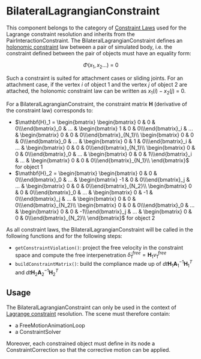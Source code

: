 BilateralLagrangianConstraint
==============================

This component belongs to the category of [Constraint Laws](../../../../../simulation-principles/constraint/lagrange-constraint/#constraint-laws) used for the Lagrange constraint resolution and inherits from the PairInteractionConstraint. The BilateralLagrangianConstraint defines an [holonomic constraint](https://en.wikipedia.org/wiki/Holonomic_constraints) law between a pair of simulated body, i.e. the constraint defined between the pair of objects must have an equality form:

$$
\Phi(x_1,x_2...)~=~0
$$

Such a constraint is suited for attachment cases or sliding joints. For an attachment case, if the vertex _i_ of object 1 and the vertex _j_ of object 2 are attached, the holonomic constraint law can be written as $x_1(i)-x_2(j)~=~0$.

For a BilateralLagrangianConstraint, the constraint matrix $\mathbf{H}$ (derivative of the constraint law) corresponds to:

- $\mathbf{H}_1 = \begin{bmatrix} \begin{bmatrix} 0 & 0 & 0\\\end{bmatrix}_0 &  ... & \begin{bmatrix} 1 & 0 & 0\\\end{bmatrix}_i &  ... & \begin{bmatrix} 0 & 0 & 0\\\end{bmatrix}_{N_1}\\ \begin{bmatrix} 0 & 0 & 0\\\end{bmatrix}_0 &  ... & \begin{bmatrix} 0 & 1 & 0\\\end{bmatrix}_i &  ... & \begin{bmatrix} 0 & 0 & 0\\\end{bmatrix}_{N_1}\\ \begin{bmatrix} 0 & 0 & 0\\\end{bmatrix}_0 &  ... & \begin{bmatrix} 0 & 0 & 1\\\end{bmatrix}_i &  ... & \begin{bmatrix} 0 & 0 & 0\\\end{bmatrix}_{N_1}\\ \end{bmatrix}$ for object 1
- $\mathbf{H}_2 = \begin{bmatrix} \begin{bmatrix} 0 & 0 & 0\\\end{bmatrix}_0 &  ... & \begin{bmatrix} -1 & 0 & 0\\\end{bmatrix}_j &  ... & \begin{bmatrix} 0 & 0 & 0\\\end{bmatrix}_{N_2}\\ \begin{bmatrix} 0 & 0 & 0\\\end{bmatrix}_0 &  ... & \begin{bmatrix} 0 & -1 & 0\\\end{bmatrix}_j &  ... & \begin{bmatrix} 0 & 0 & 0\\\end{bmatrix}_{N_2}\\ \begin{bmatrix} 0 & 0 & 0\\\end{bmatrix}_0 &  ... & \begin{bmatrix} 0 & 0 & -1\\\end{bmatrix}_j &  ... & \begin{bmatrix} 0 & 0 & 0\\\end{bmatrix}_{N_2}\\ \end{bmatrix}$ for object 2


As all constraint laws, the BilateralLagrangianConstraint will be called in the following functions and for the following steps:

- `getConstraintViolation()`: project the free velocity in the constraint space and compute the free interpenetration $\dot{\delta}_1^{free}=\mathbf{H}_1v_1^{free}$
- `buildConstraintMatrix()`: build the compliance made up of $dt\mathbf{H}_1\mathbf{A}_1^{-1}\mathbf{H}_1^T$ and $dt\mathbf{H}_2\mathbf{A}_2^{-1}\mathbf{H}_2^T$



Usage
-----

The BilateralLagrangianConstraint can only be used in the context of [Lagrange constraint](../../../../../simulation-principles/constraint/lagrange-constraint/) resolution. The scene must therefore contain:

- a FreeMotionAnimationLoop
- a ConstraintSolver

Moreover, each constrained object must define in its node a ConstraintCorrection so that the corrective motion can be applied.
